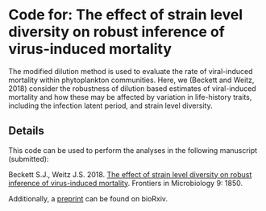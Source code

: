Code for: The effect of strain level diversity on robust inference of virus-induced mortality
=============================


The modified dilution method is used to evaluate the rate of viral-induced mortality within phytoplankton communities. Here, we (Beckett and Weitz, 2018) consider the robustness of dilution based estimates of viral-induced mortality and how these may be affected by variation in life-history traits, including the infection latent period, and strain level diversity.


Details
--------
This code can be used to perform the analyses in the following manuscript (submitted):

Beckett S.J., Weitz J.S. 2018. [The effect of strain level diversity on robust inference of virus-induced mortality](https://doi.org/10.3389/fmicb.2018.01850). Frontiers in Microbiology 9: 1850. 

Additionally, a [preprint](https://doi.org/10.1101/277517) can be found on bioRxiv.

